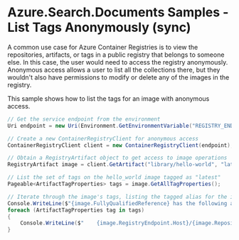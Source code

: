 # Azure.Search.Documents Samples - List Tags Anonymously (sync)

A common use case for Azure Container Registries is to view the repositories, artifacts, or tags in a public registry that belongs to someone else.  In this case, the user would need to access the registry anonymously.  Anonymous access allows a user to list all the collections there, but they wouldn't also have permissions to modify or delete any of the images in the registry.

This sample shows how to list the tags for an image with anonymous access.

```C# Snippet:ContainerRegistry_Tests_Samples_ListTagsAnonymous
// Get the service endpoint from the environment
Uri endpoint = new Uri(Environment.GetEnvironmentVariable("REGISTRY_ENDPOINT"));

// Create a new ContainerRegistryClient for anonymous access
ContainerRegistryClient client = new ContainerRegistryClient(endpoint);

// Obtain a RegistryArtifact object to get access to image operations
RegistryArtifact image = client.GetArtifact("library/hello-world", "latest");

// List the set of tags on the hello_world image tagged as "latest"
Pageable<ArtifactTagProperties> tags = image.GetAllTagProperties();

// Iterate through the image's tags, listing the tagged alias for the image
Console.WriteLine($"{image.FullyQualifiedReference} has the following aliases:");
foreach (ArtifactTagProperties tag in tags)
{
    Console.WriteLine($"    {image.RegistryEndpoint.Host}/{image.RepositoryName}:{tag}");
}
```

